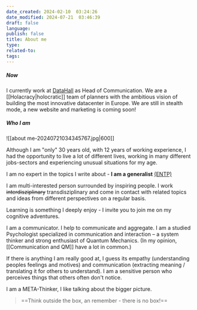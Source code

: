 ```yaml
---
date_created: 2024-02-10  03:24:26
date_modified: 2024-07-21  03:46:39
draft: false
language: 
publish: false
title: About me
type: 
related-to: 
tags:
---
```

##### Now

I currently work at [DataHall](https://datahall.de) as Head of Communication.
We are a [[Holacracy|holocratic]] team of planners with the ambitious vision of building the most innovative datacenter in Europe. We are still in stealth mode, a new website and marketing is coming soon!

##### Who I am

![[about me-20240721034345767.jpg|600]]


Although I am "only" 30 years old, with 12 years of working experience, I had the opportunity to live a lot of different lives, working in many different jobs-sectors and experiencing unusual situations for my age.

I am no expert in the topics I write about - **I am a generalist** [(ENTP)](https://www.16personalities.com/entp-personality)

I am multi-interested person surrounded by inspiring people.
I work ~~interdisziplinary~~ transdisziplinary and come in contact with related topics and ideas from different perspectives on a regular basis.

Learning is something I deeply enjoy - I invite you to join me on my cognitive adventures.

I am a communicator. I help to communicate and aggregate.
I am a studied Psychologist specialized in communication and interaction – a system thinker and strong enthusiast of Quantum Mechanics. (In my opinion, [[Communication and QM]] have a lot in common.)


If there is anything I am really good at, I guess its empathy (understanding peoples feelings and motives) and communication (extracting meaning / translating it for others to understand). I am a sensitive person who perceives things that others often don't notice. 

I am a META-Thinker, I like talking about the bigger picture.


> ==Think outside the box, an remember - there is no box!==



